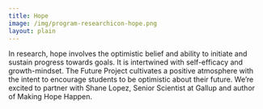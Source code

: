 ```yaml
---
title: Hope
image: /img/program-researchicon-hope.png
layout: plain
---
```


In research, hope involves the optimistic belief and ability to initiate and sustain progress towards goals. It is intertwined with self-efficacy and growth-mindset. The Future Project cultivates a positive atmosphere with the intent to encourage students to be optimistic about their future. We’re excited to partner with Shane Lopez, Senior Scientist at Gallup and author of Making Hope Happen.
